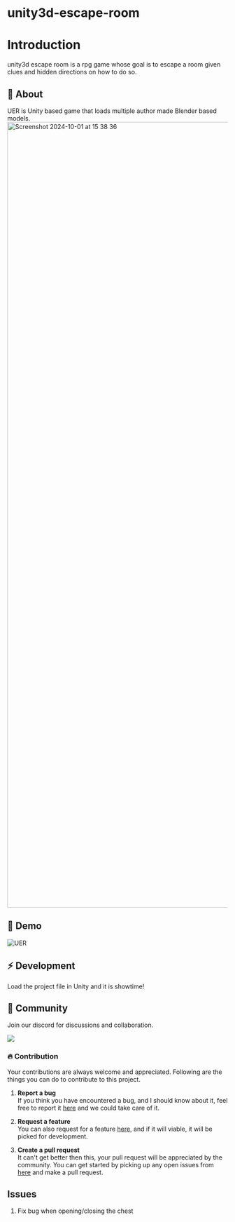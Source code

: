 # unity3d-escape-room

# Introduction

unity3d escape room is a rpg game whose goal is to escape a room given clues and hidden directions on how to do so.

##  :beginner: About

UER is Unity based game that loads multiple author made Blender based models.
<img width="1792" alt="Screenshot 2024-10-01 at 15 38 36" src="https://github.com/user-attachments/assets/cca9dd5e-f74d-49ad-a551-683f4823608e">

## :rocket: Demo
![UER]([https://github.com/compiler-research/idd/assets/7579600/dac1b3c6-44f0-48b2-a19d-92eb5f1d973f](https://github.com/user-attachments/assets/cca9dd5e-f74d-49ad-a551-683f4823608e))

## :zap: Development
Load the project file in Unity and it is showtime!

## :cherry_blossom: Community

Join our discord for discussions and collaboration.

<a target="_blank" href="https://discord.gg/Vkv3ne4zVK"><img src="images/discord.svg" /></a>


 ###  :fire: Contribution

 Your contributions are always welcome and appreciated. Following are the things you can do to contribute to this project.

 1. **Report a bug** <br>
 If you think you have encountered a bug, and I should know about it, feel free to report it [here](https://github.com/FMI-OpenSource-Lab/unity3d-escape-room/issues) and we could take care of it.

 2. **Request a feature** <br>
 You can also request for a feature [here](https://github.com/FMI-OpenSource-Lab/unity3d-escape-room/issues), and if it will viable, it will be picked for development.  

 3. **Create a pull request** <br>
 It can't get better then this, your pull request will be appreciated by the community. You can get started by picking up any open issues from [here]() and make a pull request.


## Issues
1. Fix bug when opening/closing the chest
